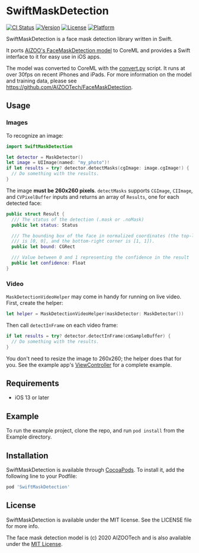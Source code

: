 # SwiftMaskDetection

[![CI Status](https://img.shields.io/travis/keithito/SwiftMaskDetection.svg?style=flat)](https://travis-ci.org/keithito/SwiftMaskDetection)
[![Version](https://img.shields.io/cocoapods/v/SwiftMaskDetection.svg?style=flat)](https://cocoapods.org/pods/SwiftMaskDetection)
[![License](https://img.shields.io/cocoapods/l/SwiftMaskDetection.svg?style=flat)](https://cocoapods.org/pods/SwiftMaskDetection)
[![Platform](https://img.shields.io/cocoapods/p/SwiftMaskDetection.svg?style=flat)](https://cocoapods.org/pods/SwiftMaskDetection)

SwiftMaskDetection is a face mask detection library written in Swift.

It ports [AIZOO's FaceMaskDetection model](https://github.com/AIZOOTech/FaceMaskDetection) to
CoreML and provides a Swift interface to it for easy use in iOS apps.

The model was converted to CoreML with the [convert.py](./Converter/convert.py) script. It runs at
over 30fps on recent iPhones and iPads. For more information on the model and training data,
please see https://github.com/AIZOOTech/FaceMaskDetection.


## Usage


### Images

To recognize an image:

```swift
import SwiftMaskDetection

let detector = MaskDetector()
let image = UIImage(named: "my_photo")!
if let results = try? detector.detectMasks(cgImage: image.cgImage!) {
  // Do something with the results.
}
```

The image **must be 260x260 pixels**. `detectMasks` supports `CGImage`, `CIImage`, and `CVPixelBuffer` inputs and
returns an array of `Results`, one for each detected face:

```swift
public struct Result {
  /// The status of the detection (.mask or .noMask)
  public let status: Status

  /// The bounding box of the face in normalized coordinates (the top-left corner of the image
  /// is [0, 0], and the bottom-right corner is [1, 1]).
  public let bound: CGRect

  /// Value between 0 and 1 representing the confidence in the result
  public let confidence: Float
}
```


### Video

`MaskDetectionVideoHelper` may come in handy for running on live video. First, create the helper:

```swift
let helper = MaskDetectionVideoHelper(maskDetector: MaskDetector())
```

Then call `detectInFrame` on each video frame:

```swift
if let results = try? detector.detectInFrame(cmSampleBuffer) {
  // Do something with the results.
}

```

You don't need to resize the image to 260x260; the helper does that for you. See the example app's
[ViewController](./Example/SwiftMaskDetection/ViewController.swift) for a complete example.



## Requirements
  * iOS 13 or later


## Example

To run the example project, clone the repo, and run `pod install` from the Example directory.


## Installation

SwiftMaskDetection is available through [CocoaPods](https://cocoapods.org). To install
it, add the following line to your Podfile:

```ruby
pod 'SwiftMaskDetection'
```


## License

SwiftMaskDetection is available under the MIT license. See the LICENSE file for more info.

The face mask detection model is (c) 2020 AIZOOTech and is also available under the
[MIT License](https://github.com/AIZOOTech/FaceMaskDetection/blob/6068769c7a6/LICENSE).
